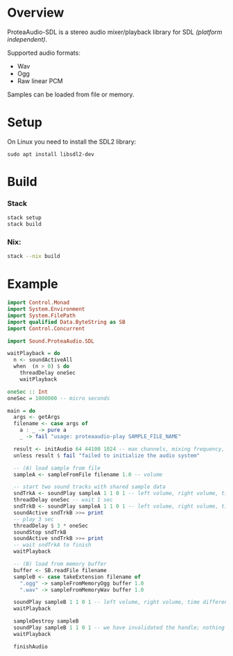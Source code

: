 # Overview

ProteaAudio-SDL is a stereo audio mixer/playback library for SDL *(platform independent)*.

Supported audio formats:
- Wav
- Ogg
- Raw linear PCM

Samples can be loaded from file or memory.

# Setup

On Linux you need to install the SDL2 library:
```
sudo apt install libsdl2-dev
```

# Build

### Stack

```bash
stack setup
stack build
```

### Nix:

``` bash
stack --nix build
```

# Example

```haskell
import Control.Monad
import System.Environment
import System.FilePath
import qualified Data.ByteString as SB
import Control.Concurrent

import Sound.ProteaAudio.SDL

waitPlayback = do
  n <- soundActiveAll
  when  (n > 0) $ do
    threadDelay oneSec
    waitPlayback

oneSec :: Int
oneSec = 1000000 -- micro seconds

main = do
  args <- getArgs
  filename <- case args of
    a : _ -> pure a
    _ -> fail "usage: proteaaudio-play SAMPLE_FILE_NAME"

  result <- initAudio 64 44100 1024 -- max channels, mixing frequency, mixing buffer size
  unless result $ fail "failed to initialize the audio system"

  -- (A) load sample from file
  sampleA <- sampleFromFile filename 1.0 -- volume

  -- start two sound tracks with shared sample data
  sndTrkA <- soundPlay sampleA 1 1 0 1 -- left volume, right volume, time difference between left and right, pitch factor for playback
  threadDelay oneSec -- wait 1 sec
  sndTrkB <- soundPlay sampleA 1 1 0 1 -- left volume, right volume, time difference between left and right, pitch factor for playback
  soundActive sndTrkB >>= print
  -- play 3 sec
  threadDelay $ 3 * oneSec
  soundStop sndTrkB
  soundActive sndTrkB >>= print
  -- wait sndTrkA to finish
  waitPlayback

  -- (B) load from memory buffer
  buffer <- SB.readFile filename
  sampleB <- case takeExtension filename of
    ".ogg" -> sampleFromMemoryOgg buffer 1.0
    ".wav" -> sampleFromMemoryWav buffer 1.0

  soundPlay sampleB 1 1 0 1 -- left volume, right volume, time difference between left and right, pitch factor for playback
  waitPlayback

  sampleDestroy sampleB
  soundPlay sampleB 1 1 0 1 -- we have invalidated the handle; nothing should happen now
  waitPlayback

  finishAudio
```
